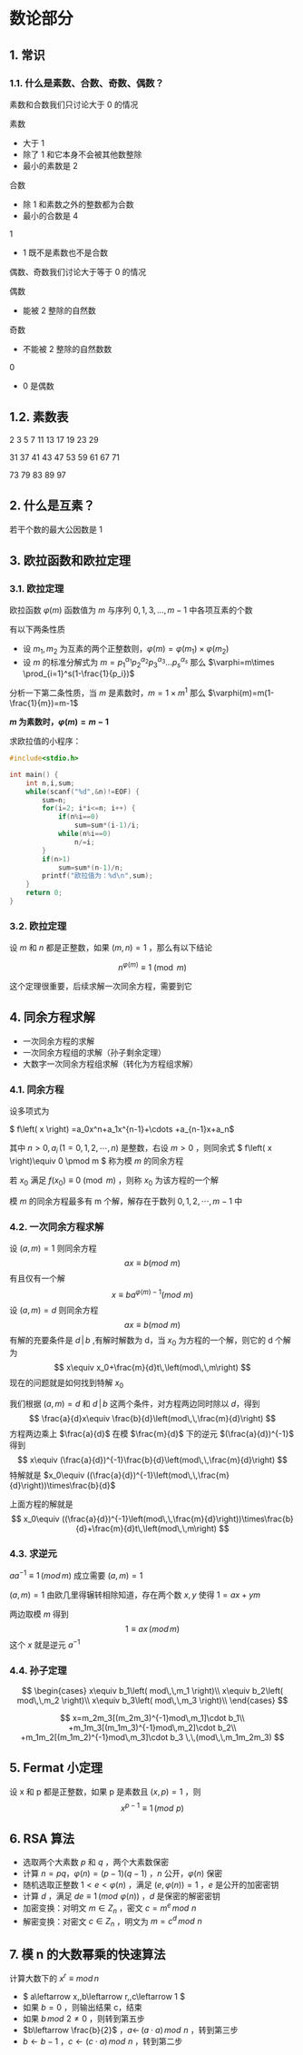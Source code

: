 # 数论部分

## 1. 常识

### 1.1. 什么是素数、合数、奇数、偶数？

素数和合数我们只讨论大于 0 的情况

素数

- 大于 1
- 除了 1 和它本身不会被其他数整除
- 最小的素数是 2

合数

- 除 1 和素数之外的整数都为合数
- 最小的合数是 4

1 

- 1 既不是素数也不是合数

偶数、奇数我们讨论大于等于 0 的情况

偶数

- 能被 2 整除的自然数

奇数

- 不能被 2 整除的自然数数

0

- 0 是偶数


## 1.2. 素数表

2 3 5 7 11 13 17 19 23 29

31 37 41 43 47 53 59 61 67 71

73 79 83 89 97 

## 2. 什么是互素？

若干个数的最大公因数是 1



## 3. 欧拉函数和欧拉定理

### 3.1. 欧拉定理

欧拉函数 $\varphi (m)$ 函数值为 $m$ 与序列 $0,1,3,\dots,m-1$ 中各项互素的个数

有以下两条性质

- 设 $m_1,m_2$ 为互素的两个正整数则，$\varphi (m)=\varphi(m_1)\times\varphi(m_2)$
- 设 $m$ 的标准分解式为 $m=p_1^{\alpha_1}p_2^{\alpha_2}p_3^{\alpha_3}\dots p_s^{\alpha_s}$ 那么 $\varphi=m\times \prod_{i=1}^s(1-\frac{1}{p_i})$

分析一下第二条性质，当 $m$ 是素数时，$m=1\times m^1$ 那么 $\varphi(m)=m(1-\frac{1}{m})=m-1$

**$m$ 为素数时，$\varphi(m)=m-1$** 

求欧拉值的小程序：

```c
#include<stdio.h>

int main() {
	int n,i,sum;
	while(scanf("%d",&n)!=EOF) {
		sum=n;
		for(i=2; i*i<=n; i++) {
			if(n%i==0)
				sum=sum*(i-1)/i;
			while(n%i==0)
				n/=i;
		}
		if(n>1)
			sum=sum*(n-1)/n;
		printf("欧拉值为：%d\n",sum);
	}
	return 0;
}
```

### 3.2. 欧拉定理

设 $m$ 和 $n$ 都是正整数，如果 $(m,n)=1$ ，那么有以下结论

$$
n^{\varphi(m)}\equiv 1\pmod m
$$

这个定理很重要，后续求解一次同余方程，需要到它



## 4. 同余方程求解

- 一次同余方程的求解
- 一次同余方程组的求解（孙子剩余定理）
- 大数字一次同余方程组求解（转化为方程组求解）

### 4.1. 同余方程

设多项式为

$ f\left( x \right) =a_0x^n+a_1x^{n-1}+\cdots +a_{n-1}x+a_n$

其中 $n>0,\, a_i\,(1=0,1,2,\cdots,n )$  是整数，右设 $m>0$ ，则同余式
$
f\left( x \right)\equiv 0 \pmod m
$
称为模 $m$ 的同余方程

若 $x_0$ 满足 $f\left( x_0 \right)\equiv 0 \pmod m$ ，则称 $x_0$ 为该方程的一个解

模 $m$ 的同余方程最多有 m 个解，解存在于数列 $0,1,2,\cdots,m-1$ 中

### 4.2. 一次同余方程求解

设 $(a,m)=1$ 则同余方程
$$
ax\equiv b\left(mod\,\,m\right)
$$
有且仅有一个解
$$
x\equiv ba^{\varphi(m)-1}\left(mod\,\,m\right)
$$
设 $(a,m)=d$ 则同余方程
$$
ax\equiv b\left(mod\,\,m\right)
$$
有解的充要条件是 $d\,|\,b$ ,有解时解数为 d，当 $x_0$ 为方程的一个解，则它的 d 个解为
$$
x\equiv x_0+\frac{m}{d}t\,\left(mod\,\,m\right)
$$
现在的问题就是如何找到特解 $x_0$

我们根据 $(a,m)=d$ 和 $d\,|\,b$ 这两个条件，对方程两边同时除以 $d$，得到
$$
\frac{a}{d}x\equiv \frac{b}{d}\left(mod\,\,\frac{m}{d}\right)
$$
方程两边乘上 $\frac{a}{d}$ 在模 $\frac{m}{d}$ 下的逆元 $(\frac{a}{d})^{-1}$ 得到
$$
x\equiv (\frac{a}{d})^{-1}\frac{b}{d}\left(mod\,\,\frac{m}{d}\right)
$$
特解就是 $x_0\equiv ((\frac{a}{d})^{-1}\left(mod\,\,\frac{m}{d}\right))\times\frac{b}{d}$

上面方程的解就是
$$
x_0\equiv ((\frac{a}{d})^{-1}\left(mod\,\,\frac{m}{d}\right))\times\frac{b}{d}+\frac{m}{d}t\,\left(mod\,\,m\right)
$$
### 4.3. 求逆元

$aa^{-1} \equiv 1 \,(mod\,m)$ 成立需要 $(a,m)=1$ 

$(a,m)=1$ 由欧几里得辗转相除知道，存在两个数 $x,\,y$ 使得 $1=ax+ym$

两边取模 $m$  得到
$$
1\equiv ax\,(mod \, m)
$$
这个 $x$ 就是逆元 $a^{-1}$


### 4.4. 孙子定理
$$
\begin{cases}
	x\equiv b_1\left( mod\,\,m_1 \right)\\
	x\equiv b_2\left( mod\,\,m_2 \right)\\
	x\equiv b_3\left( mod\,\,m_3 \right)\\
\end{cases}
$$

$$
x=m_2m_3[(m_2m_3)^{-1}mod\,m_1]\cdot b_1\\
+m_1m_3[(m_1m_3)^{-1}mod\,m_2]\cdot b_2\\
+m_1m_2[(m_1m_2)^{-1}mod\,m_3]\cdot b_3 \,\,(mod\,\,m_1m_2m_3)
$$
## 5. Fermat 小定理

设 x 和 p 都是正整数，如果 p 是素数且 $(x,p)=1$ ，则
$$
x^{p-1}\equiv 1\,(mod \,\,p)
$$

## 6. RSA 算法

- 选取两个大素数 $p$ 和 $q$ ，两个大素数保密
- 计算 $n=pq$，$\varphi(n)=(p-1)(q-1)$ ，$n$ 公开，$\varphi(n)$ 保密
- 随机选取正整数 $1<e<\varphi(n)$ ，满足 $(e,\varphi(n))=1$ ，$e$ 是公开的加密密钥
- 计算 $d$ ，满足 $de\equiv 1\,(mod\,\,\varphi(n))$ ，$d$ 是保密的解密密钥
- 加密变换：对明文 $m\in Z_n$ ，密文 $c=m^e \, mod \,\,n$
- 解密变换：对密文 $c\in Z_n$ ，明文为 $m=c^d\,mod\,\,n$

## 7. 模 n 的大数幂乘的快速算法

计算大数下的 $x^r\equiv mod \,n$

- $ a\leftarrow x,\,b\leftarrow r,\,c\leftarrow 1 $
- 如果 $b=0$ ，则输出结果 c，结束
- 如果 $b\,mod\,\,2\neq0$ ，则转到第五步
- $b\leftarrow \frac{b}{2}$ ，$a\leftarrow\,(a\cdot a)\,mod\,\,n$ ，转到第三步
- $b\leftarrow b-1$ ，$c\leftarrow(c\cdot a)\,mod\,\,n$ ，转到第二步

